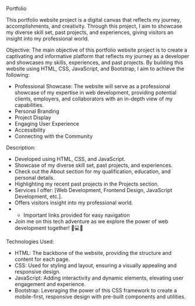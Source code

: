 Portfolio

This portfolio website project is a digital canvas that reflects my journey, accomplishments, and creativity. Through this project, I aim to showcase my diverse skill set, past projects, and experiences, giving visitors an insight into my professional world.

Objective:
The main objective of this portfolio website project is to create a captivating and informative platform that reflects my journey as a developer and showcases my skills, experiences, and past projects. By building this website using HTML, CSS, JavaScript, and Bootstrap, I aim to achieve the following:

- Professional Showcase: The website will serve as a professional showcase of my expertise in web development, providing potential clients, employers, and collaborators with an in-depth view of my capabilities.
- Personal Branding
- Project Display
- Engaging User Experience
- Accessibility
- Connecting with the Community

Description:
- Developed using HTML, CSS, and JavaScript.
- Showcase of my diverse skill set, past projects, and experiences.
- Check out the About section for my qualification, education, and personal details.
- Highlighting my recent past projects in the Projects section.
- Services I offer: [Web Development, Frontend Design, JavaScript Development, etc.].
- Offers visitors insight into my professional world.
- - Important links provided for easy navigation
- Join me on this tech adventure as we explore the power of web development together! 🚀💻✨

Technologies Used:

- HTML: The backbone of the website, providing the structure and content for each page.
- CSS: Used for styling and layout, ensuring a visually appealing and responsive design.
- JavaScript: Adding interactivity and dynamic elements, elevating user engagement and experience.
- Bootstrap: Leveraging the power of this CSS framework to create a mobile-first, responsive design with pre-built components and utilities.







